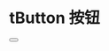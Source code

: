 
<script>
   import button from '../components/button.vue'
</script>

# tButton 按钮

<button></button>
